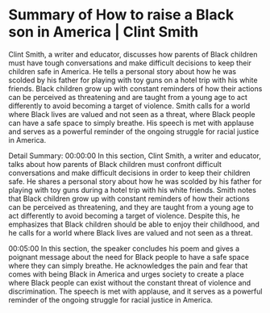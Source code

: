 # Summary of How to raise a Black son in America | Clint Smith

Clint Smith, a writer and educator, discusses how parents of Black children must have tough conversations and make difficult decisions to keep their children safe in America. He tells a personal story about how he was scolded by his father for playing with toy guns on a hotel trip with his white friends. Black children grow up with constant reminders of how their actions can be perceived as threatening and are taught from a young age to act differently to avoid becoming a target of violence. Smith calls for a world where Black lives are valued and not seen as a threat, where Black people can have a safe space to simply breathe. His speech is met with applause and serves as a powerful reminder of the ongoing struggle for racial justice in America.

Detail Summary: 
00:00:00
In this section, Clint Smith, a writer and educator, talks about how parents of Black children must confront difficult conversations and make difficult decisions in order to keep their children safe. He shares a personal story about how he was scolded by his father for playing with toy guns during a hotel trip with his white friends. Smith notes that Black children grow up with constant reminders of how their actions can be perceived as threatening, and they are taught from a young age to act differently to avoid becoming a target of violence. Despite this, he emphasizes that Black children should be able to enjoy their childhood, and he calls for a world where Black lives are valued and not seen as a threat.

00:05:00
In this section, the speaker concludes his poem and gives a poignant message about the need for Black people to have a safe space where they can simply breathe. He acknowledges the pain and fear that comes with being Black in America and urges society to create a place where Black people can exist without the constant threat of violence and discrimination. The speech is met with applause, and it serves as a powerful reminder of the ongoing struggle for racial justice in America.


